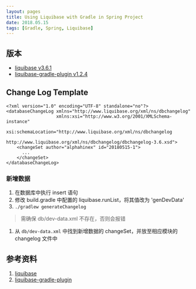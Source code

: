 ```yaml
---
layout: pages
title: Using Liquibase with Gradle in Spring Project
date: 2018.05.15
tags: [Gradle, Spring, Liquibase]
---
```


版本
---

* [liquibase v3.6.1](https://github.com/liquibase/liquibase/tree/liquibase-parent-3.6.1)
* [liquibase-gradle-plugin v1.2.4](https://github.com/liquibase/liquibase-gradle-plugin/tree/acf7a693563471f83fd26b9e15365ab98011d804)

Change Log Template
-------------------

```
<?xml version="1.0" encoding="UTF-8" standalone="no"?>
<databaseChangeLog xmlns="http://www.liquibase.org/xml/ns/dbchangelog"
                   xmlns:xsi="http://www.w3.org/2001/XMLSchema-instance"
                   xsi:schemaLocation="http://www.liquibase.org/xml/ns/dbchangelog
                                       http://www.liquibase.org/xml/ns/dbchangelog/dbchangelog-3.6.xsd">
    <changeSet author="alphahinex" id="20180515-1">
      ...
    </changeSet>
</databaseChangeLog>
```

### 新增数据

1. 在数据库中执行 insert 语句
1. 修改 build.gradle 中配置的 liquibase.runList，将其值改为 'genDevData'
1. `./gradlew generateChangelog`
> 需确保 db/dev-data.xml 不存在，否则会报错
1. 从 `db/dev-data.xml` 中找到新增数据的 changeSet，并放至相应模块的 changelog 文件中

参考资料
-------

1. [liquibase](https://github.com/liquibase/liquibase)
1. [liquibase-gradle-plugin](https://github.com/liquibase/liquibase-gradle-plugin)
